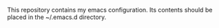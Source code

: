 This repository contains my emacs configuration. Its contents should be placed in the ~/.emacs.d directory.
